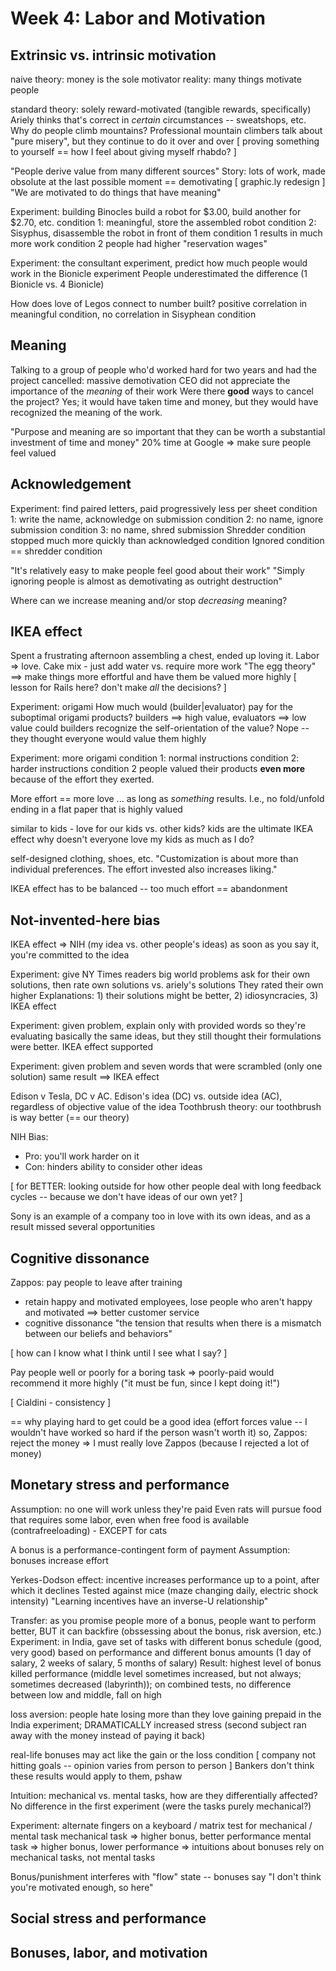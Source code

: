 # Week 4: Labor and Motivation

## Extrinsic vs. intrinsic motivation
naive theory: money is the sole motivator
reality: many things motivate people

standard theory: solely reward-motivated (tangible rewards, specifically)
Ariely thinks that's correct in *certain* circumstances -- sweatshops, etc.
Why do people climb mountains? Professional mountain climbers talk about "pure misery", but they continue to do it over and over
[ proving something to yourself == how I feel about giving myself rhabdo? ]

"People derive value from many different sources"
Story: lots of work, made obsolute at the last possible moment == demotivating
[ graphic.ly redesign ]
"We are motivated to do things that have meaning"

Experiment: building Binocles
build a robot for $3.00, build another for $2.70, etc.
condition 1: meaningful, store the assembled robot
condition 2: Sisyphus, disassemble the robot in front of them
condition 1 results in much more work
condition 2 people had higher "reservation wages"

Experiment: the consultant experiment, predict how much people would work in the Bionicle experiment
People underestimated the difference (1 Bionicle vs. 4 Bionicle)

How does love of Legos connect to number built? positive correlation in meaningful condition, no correlation in Sisyphean condition

## Meaning
Talking to a group of people who'd worked hard for two years and had the project cancelled: massive demotivation
CEO did not appreciate the importance of the *meaning* of their work
Were there **good** ways to cancel the project? Yes; it would have taken time and money, but they would have recognized the meaning of the work.

"Purpose and meaning are so important that they can be worth a substantial investment of time and money"
20% time at Google => make sure people feel valued

## Acknowledgement
Experiment: find paired letters, paid progressively less per sheet
condition 1: write the name, acknowledge on submission
condition 2: no name, ignore submission
condition 3: no name, shred submission
Shredder condition stopped much more quickly than acknowledged condition
Ignored condition == shredder condition

"It's relatively easy to make people feel good about their work"
"Simply ignoring people is almost as demotivating as outright destruction"

Where can we increase meaning and/or stop *decreasing* meaning?

## IKEA effect
Spent a frustrating afternoon assembling a chest, ended up loving it. Labor => love.
Cake mix - just add water vs. require more work
"The egg theory" ==> make things more effortful and have them be valued more highly
[ lesson for Rails here? don't make *all* the decisions? ]

Experiment: origami
How much would (builder|evaluator) pay for the suboptimal origami products?
builders ==> high value, evaluators ==> low value
could builders recognize the self-orientation of the value? Nope -- they thought everyone would value them highly

Experiment: more origami
condition 1: normal instructions
condition 2: harder instructions
condition 2 people valued their products **even more** because of the effort they exerted.

More effort == more love
... as long as *something* results. I.e., no fold/unfold ending in a flat paper that is highly valued

similar to kids - love for our kids vs. other kids? kids are the ultimate IKEA effect
why doesn't everyone love my kids as much as I do?

self-designed clothing, shoes, etc. "Customization is about more than individual preferences. The effort invested also increases liking."

IKEA effect has to be balanced -- too much effort == abandonment

## Not-invented-here bias
IKEA effect => NIH (my idea vs. other people's ideas)
as soon as you say it, you're committed to the idea

Experiment: give NY Times readers big world problems
ask for their own solutions, then rate own solutions vs. ariely's solutions
They rated their own higher
Explanations: 1) their solutions might be better, 2) idiosyncracies, 3) IKEA effect

Experiment: given problem, explain only with provided words
so they're evaluating basically the same ideas, but they still thought their formulations were better. IKEA effect supported

Experiment: given problem and seven words that were scrambled (only one solution)
same result ==> IKEA effect


Edison v Tesla, DC v AC. Edison's idea (DC) vs. outside idea (AC), regardless of objective value of the idea
Toothbrush theory: our toothbrush is way better (== our theory)

NIH Bias:
* Pro: you'll work harder on it
* Con: hinders ability to consider other ideas

[ for BETTER: looking outside for how other people deal with long feedback cycles -- because we don't have ideas of our own yet? ]

Sony is an example of a company too in love with its own ideas, and as a result missed several opportunities

## Cognitive dissonance
Zappos: pay people to leave after training
- retain happy and motivated employees, lose people who aren't happy and motivated ==> better customer service
- cognitive dissonance "the tension that results when there is a mismatch between our beliefs and behaviors"

[ how can I know what I think until I see what I say? ]

Pay people well or poorly for a boring task => poorly-paid would recommend it more highly ("it must be fun, since I kept doing it!")

[ Cialdini - consistency ]

== why playing hard to get could be a good idea (effort forces value -- I wouldn't have worked so hard if the person wasn't worth it)
so, Zappos: reject the money => I must really love Zappos (because I rejected a lot of money)

## Monetary stress and performance
Assumption: no one will work unless they're paid
Even rats will pursue food that requires some labor, even when free food is available (contrafreeloading) - EXCEPT for cats

A bonus is a performance-contingent form of payment
Assumption: bonuses increase effort

Yerkes-Dodson effect: incentive increases performance up to a point, after which it declines
Tested against mice (maze changing daily, electric shock intensity)
"Learning incentives have an inverse-U relationship"

Transfer: as you promise people more of a bonus, people want to perform better, BUT it can backfire (obssessing about the bonus, risk aversion, etc.)
Experiment: in India, gave set of tasks with different bonus schedule (good, very good) based on performance and different bonus amounts (1 day of salary, 2 weeks of salary, 5 months of salary)
Result: highest level of bonus killed performance (middle level sometimes increased, but not always; sometimes decreased (labyrinth)); on combined tests, no difference between low and middle, fall on high

loss aversion: people hate losing more than they love gaining
prepaid in the India experiment; DRAMATICALLY increased stress (second subject ran away with the money instead of paying it back)

real-life bonuses may act like the gain or the loss condition
[ company not hitting goals -- opinion varies from person to person ]
Bankers don't think these results would apply to them, pshaw

Intuition: mechanical vs. mental tasks, how are they differentially affected? No difference in the first experiment (were the tasks purely mechanical?)

Experiment: alternate fingers on a keyboard / matrix test for mechanical / mental task
mechanical task => higher bonus, better performance
mental task => higher bonus, lower performance
=> intuitions about bonuses rely on mechanical tasks, not mental tasks

Bonus/punishment interferes with "flow" state -- bonuses say "I don't think you're motivated enough, so here"


## Social stress and performance



## Bonuses, labor, and motivation
